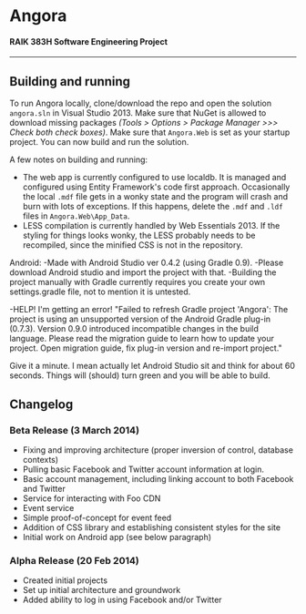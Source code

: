 # Angora

#### RAIK 383H Software Engineering Project

---

## Building and running

To run Angora locally, clone/download the repo and open the solution `angora.sln` in Visual Studio 2013. Make sure that NuGet is allowed to download missing packages *(Tools > Options > Package Manager >>> Check both check boxes)*. Make sure that `Angora.Web` is set as your startup project. You can now build and run the solution.

A few notes on building and running:
- The web app is currently configured to use localdb. It is managed and configured using Entity Framework's code first approach. Occasionally the local `.mdf` file gets in a wonky state and the program will crash and burn with lots of exceptions. If this happens, delete the `.mdf` and `.ldf` files in `Angora.Web\App_Data`.
- LESS compilation is currently handled by Web Essentials 2013. If the styling for things looks wonky, the LESS probably needs to be recompiled, since the minified CSS is not in the repository.

Android:
-Made with Android Studio ver 0.4.2 (using Gradle 0.9).
-Please download Android studio and import the project with that.
-Building the project manually with Gradle currently requires you create your own settings.gradle file, not to mention it is untested.

-HELP! I'm getting an error! "Failed to refresh Gradle project 'Angora': The project is using an unsupported version of the Android Gradle plug-in (0.7.3). Version 0.9.0 introduced incompatible changes in the build language. Please read the migration guide to learn how to update your project. Open migration guide, fix plug-in version and re-import project."

Give it a minute. I mean actually let Android Studio sit and think for about 60 seconds. Things will (should) turn green and you will be able to build.


## Changelog

### Beta Release (3 March 2014)

- Fixing and improving architecture (proper inversion of control, database contexts)
- Pulling basic Facebook and Twitter account information at login.
- Basic account management, including linking account to both Facebook and Twitter
- Service for interacting with Foo CDN
- Event service
- Simple proof-of-concept for event feed
- Addition of CSS library and establishing consistent styles for the site
- Initial work on Android app (see below paragraph)

### Alpha Release (20 Feb 2014)

- Created initial projects
- Set up initial architecture and groundwork
- Added ability to log in using Facebook and/or Twitter
